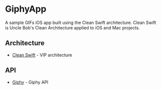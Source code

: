 # GiphyApp
A sample GIFs iOS app built using the Clean Swift architecture. Clean Swift is Uncle Bob's Clean Architecture applied to iOS and Mac projects. 

## Architecture
* [Clean Swift](https://clean-swift.com) - VIP architecture

## API
* [Giphy](https://developers.giphy.com/docs/) - Giphy API 
